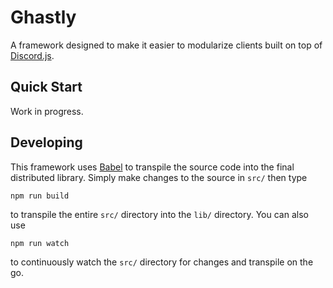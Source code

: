 # Ghastly

A framework designed to make it easier to modularize clients built on top of [Discord.js](http://hydrabolt.github.io/discord.js/).

## Quick Start

Work in progress.

## Developing

This framework uses [Babel](https://babeljs.io/) to transpile the source code into the final distributed library. Simply make changes to the source in `src/` then type

```bash
npm run build
```

to transpile the entire `src/` directory into the `lib/` directory. You can also use

```
npm run watch
```

to continuously watch the `src/` directory for changes and transpile on the go.
